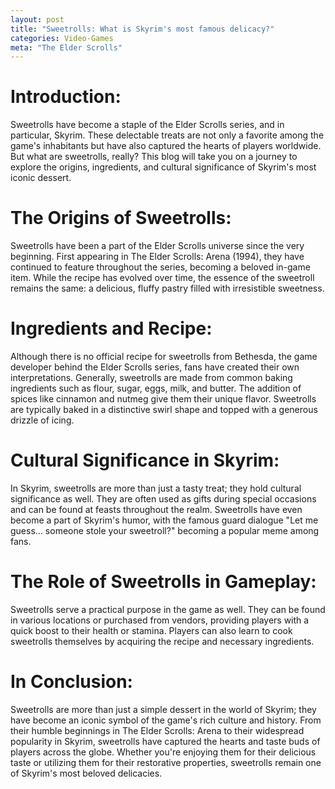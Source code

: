 ```yaml
---
layout: post
title: "Sweetrolls: What is Skyrim's most famous delicacy?"
categories: Video-Games
meta: "The Elder Scrolls"
---
```


# Introduction:
Sweetrolls have become a staple of the Elder Scrolls series, and in particular, Skyrim. These delectable treats are not only a favorite among the game's inhabitants but have also captured the hearts of players worldwide. But what are sweetrolls, really? This blog will take you on a journey to explore the origins, ingredients, and cultural significance of Skyrim's most iconic dessert.

# The Origins of Sweetrolls:
Sweetrolls have been a part of the Elder Scrolls universe since the very beginning. First appearing in The Elder Scrolls: Arena (1994), they have continued to feature throughout the series, becoming a beloved in-game item. While the recipe has evolved over time, the essence of the sweetroll remains the same: a delicious, fluffy pastry filled with irresistible sweetness.

# Ingredients and Recipe:
Although there is no official recipe for sweetrolls from Bethesda, the game developer behind the Elder Scrolls series, fans have created their own interpretations. Generally, sweetrolls are made from common baking ingredients such as flour, sugar, eggs, milk, and butter. The addition of spices like cinnamon and nutmeg give them their unique flavor. Sweetrolls are typically baked in a distinctive swirl shape and topped with a generous drizzle of icing.

# Cultural Significance in Skyrim:
In Skyrim, sweetrolls are more than just a tasty treat; they hold cultural significance as well. They are often used as gifts during special occasions and can be found at feasts throughout the realm. Sweetrolls have even become a part of Skyrim's humor, with the famous guard dialogue "Let me guess... someone stole your sweetroll?" becoming a popular meme among fans.

# The Role of Sweetrolls in Gameplay:
Sweetrolls serve a practical purpose in the game as well. They can be found in various locations or purchased from vendors, providing players with a quick boost to their health or stamina. Players can also learn to cook sweetrolls themselves by acquiring the recipe and necessary ingredients.

# In Conclusion:
Sweetrolls are more than just a simple dessert in the world of Skyrim; they have become an iconic symbol of the game's rich culture and history. From their humble beginnings in The Elder Scrolls: Arena to their widespread popularity in Skyrim, sweetrolls have captured the hearts and taste buds of players across the globe. Whether you're enjoying them for their delicious taste or utilizing them for their restorative properties, sweetrolls remain one of Skyrim's most beloved delicacies.